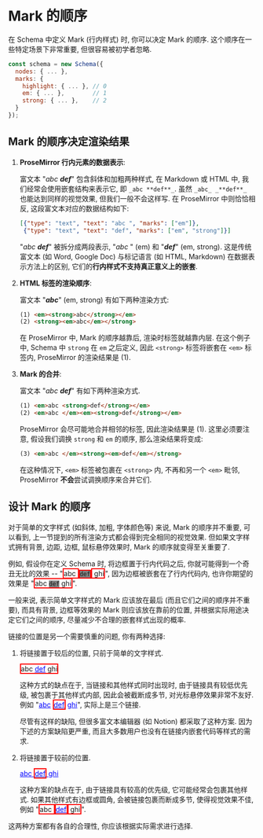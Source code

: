 # Mark 的顺序

在 Schema 中定义 Mark (行内样式) 时, 你可以决定 Mark 的顺序. 这个顺序在一些特定场景下非常重要, 但很容易被初学者忽略.

```js
const schema = new Schema({
  nodes: { ... },
  marks: {
    highlight: { ... }, // 0
    em: { ... },        // 1
    strong: { ... },    // 2
  }
});
```

## Mark 的顺序决定渲染结果

1. **ProseMirror 行内元素的数据表示**:

    富文本 "_abc **def**_" 包含斜体和加粗两种样式, 在 Markdown 或 HTML 中, 我们经常会使用嵌套结构来表示它, 即 `_abc **def**_`. 虽然 `_abc_ _**def**_` 也能达到同样的视觉效果, 但我们一般不会这样写. 在 ProseMirror 中则恰恰相反, 这段富文本对应的数据结构如下:

    ```json
    [{"type": "text", "text": "abc ", "marks": ["em"]},
     {"type": "text", "text": "def", "marks": ["em", "strong"]}]
    ```

    "*abc **def***" 被拆分成两段表示, "*abc&nbsp;*" (em) 和 "***def***" (em, strong). 这是传统富文本 (如 Word, Google Doc) 与标记语言 (如 HTML, Markdown) 在数据表示方法上的区别, 它们的**行内样式不支持真正意义上的嵌套**.

2. **HTML 标签的渲染顺序**:

    富文本 "_**abc**_" (em, strong) 有如下两种渲染方式:

    ```html
    (1) <em><strong>abc</strong></em>
    (2) <strong><em>abc</em></strong>
    ```

    在 ProseMirror 中, Mark 的顺序越靠后, 渲染时标签就越靠内层. 在这个例子中, Schema 中 `strong` 在 `em` 之后定义, 因此 `<strong>` 标签将嵌套在 `<em>` 标签内, ProseMirror 的渲染结果是 (1).

3. **Mark 的合并**:

    富文本 "_abc **def**_" 有如下两种渲染方式.

    ```html
    (1) <em>abc <strong>def</strong></em>
    (2) <em>abc </em><em><strong>def</strong></em>
    ```

    ProseMirror 会尽可能地合并相邻的标签, 因此渲染结果是 (1). 这里必须要注意, 假设我们调换 `strong` 和 `em` 的顺序, 那么渲染结果将变成:

    ```html
    (3) <em>abc </em><strong><em>def</em></strong>
    ```

    在这种情况下, `<em>` 标签被包裹在 `<strong>` 内, 不再和另一个 `<em>` 毗邻, ProseMirror **不会**尝试调换顺序来合并它们.

## 设计 Mark 的顺序

对于简单的文字样式 (如斜体, 加粗, 字体颜色等) 来说, Mark 的顺序并不重要, 可以看到, 上一节提到的所有渲染方式都会得到完全相同的视觉效果. 但如果文字样式拥有背景, 边距, 边框, 鼠标悬停效果时, Mark 的顺序就变得至关重要了.

例如, 假设你在定义 Schema 时, 将边框置于行内代码之后, 你就可能得到一个奇丑无比的效果 -- "<span style="border: 2px solid red">abc </span><code style="background-color: gray"><span style="border: 2px solid red">def</span></code><span style="border: 2px solid red"> ghi</span>", 因为边框被嵌套在了行内代码内, 也许你期望的效果是 "<span style="border: 2px solid red">abc <code style="background-color: gray">def</code> ghi</span>".

一般来说, 表示简单文字样式的 Mark 应该放在最后 (而且它们之间的顺序并不重要), 而具有背景, 边框等效果的 Mark 则应该放在靠前的位置, 并根据实际用途决定它们之间的顺序, 尽量减少不合理的嵌套样式出现的概率.

链接的位置是另一个需要慎重的问题, 你有两种选择:

1. 将链接置于较后的位置, 只前于简单的文字样式.

    <span style="border: 2px solid red">abc <a style="color: blue; text-decoration: underline">def</a> ghi</span>

    这种方式的缺点在于, 当链接和其他样式同时出现时, 由于链接具有较低优先级, 被包裹于其他样式内部, 因此会被截断成多节, 对光标悬停效果非常不友好. 例如 "<a style="color: blue; text-decoration: underline">abc</a> <span style="border: 2px solid red"><a style="color: blue; text-decoration: underline">def</a></span> <a style="color: blue; text-decoration: underline">ghi</a>", 实际上是三个链接.

    尽管有这样的缺陷, 但很多富文本编辑器 (如 Notion) 都采取了这种方案. 因为下述的方案缺陷更严重, 而且大多数用户也没有在链接内嵌套代码等样式的需求.

2. 将链接置于较前的位置.

    <a style="color: blue; text-decoration: underline">abc <span style="border: 2px solid red">def</span> ghi</a>

    这种方案的缺点在于, 由于链接具有较高的优先级, 它可能经常会包裹其他样式. 如果其他样式有边框或圆角, 会被链接包裹而断成多节, 使得视觉效果不佳, 例如 "<span style="border: 2px solid red">abc </span><a style="color: blue; text-decoration: underline"><span style="border: 2px solid red">def</span></a><span style="border: 2px solid red"> ghi</span>".

这两种方案都有各自的合理性, 你应该根据实际需求进行选择.
